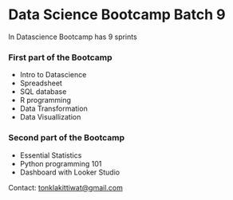 # Data Science Bootcamp Batch 9

In Datascience Bootcamp has 9 sprints
### First part of the Bootcamp

- Intro to Datascience
- Spreadsheet
- SQL database
- R programming
- Data Transformation
- Data Visuallization

### Second part of the Bootcamp

- Essential Statistics
- Python programming 101
- Dashboard with Looker Studio

Contact: tonklakittiwat@gmail.com
